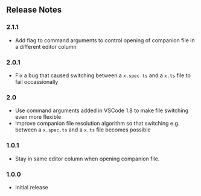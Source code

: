 ## Release Notes

### 2.1.1

- Add flag to command arguments to control opening of companion file in a different editor column


### 2.0.1

- Fix a bug that caused switching between a `x.spec.ts` and a `x.ts` file to fail occassionally


### 2.0

- Use command arguments added in VSCode 1.8 to make file switching even more flexible
- Improve companion file resolution algorithm so that switching e.g. between a `x.spec.ts` and a `x.ts` file becomes possible


### 1.0.1

- Stay in same editor column when opening companion file.

### 1.0.0

- Initial release